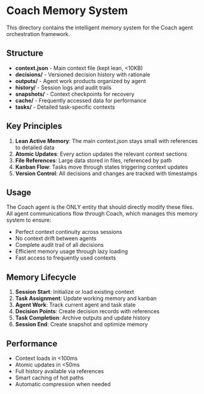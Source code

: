 # Coach Memory System

This directory contains the intelligent memory system for the Coach agent orchestration framework.

## Structure

- **context.json** - Main context file (kept lean, <10KB)
- **decisions/** - Versioned decision history with rationale
- **outputs/** - Agent work products organized by agent
- **history/** - Session logs and audit trails
- **snapshots/** - Context checkpoints for recovery
- **cache/** - Frequently accessed data for performance
- **tasks/** - Detailed task-specific contexts

## Key Principles

1. **Lean Active Memory**: The main context.json stays small with references to detailed data
2. **Atomic Updates**: Every action updates the relevant context sections
3. **File References**: Large data stored in files, referenced by path
4. **Kanban Flow**: Tasks move through states triggering context updates
5. **Version Control**: All decisions and changes are tracked with timestamps

## Usage

The Coach agent is the ONLY entity that should directly modify these files. All agent communications flow through Coach, which manages this memory system to ensure:

- Perfect context continuity across sessions
- No context drift between agents
- Complete audit trail of all decisions
- Efficient memory usage through lazy loading
- Fast access to frequently used contexts

## Memory Lifecycle

1. **Session Start**: Initialize or load existing context
2. **Task Assignment**: Update working memory and kanban
3. **Agent Work**: Track current agent and task state
4. **Decision Points**: Create decision records with references
5. **Task Completion**: Archive outputs and update history
6. **Session End**: Create snapshot and optimize memory

## Performance

- Context loads in <100ms
- Atomic updates in <50ms
- Full history available via references
- Smart caching of hot paths
- Automatic compression when needed